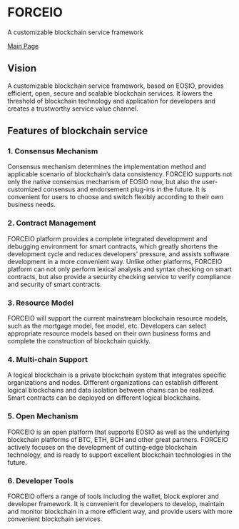 # FORCEIO

A customizable blockchain service framework

[Main Page](https://open.eosforce.io/#/en)

## Vision

A customizable blockchain service framework, based on EOSIO, provides efficient, open, secure and scalable blockchain services. 
It lowers the threshold of blockchain technology and application for developers and creates a trustworthy service value channel.

## Features of blockchain service

### 1. Consensus Mechanism

Consensus mechanism determines the implementation method and applicable scenario of blockchain’s data consistency. 
FORCEIO supports not only the native consensus mechanism of EOSIO now, but also the user-customized consensus and endorsement plug-ins in the future. 
It is convenient for users to choose and switch flexibly according to their own business needs.

### 2. Contract Management

FORCEIO platform provides a complete integrated development and debugging environment for smart contracts, which greatly shortens the development cycle and reduces developers’ pressure, and assists software development in a more convenient way. Unlike other platforms, FORCEIO platform can not only perform lexical analysis and syntax checking on smart contracts, but also provide a security checking service to verify compliance and security of smart contracts.

### 3. Resource Model

FORCEIO will support the current mainstream blockchain resource models, such as the mortgage model, fee model, etc. Developers can select appropriate resource models based on their own business forms and complete the construction of blockchain quickly.

### 4. Multi-chain Support

A logical blockchain is a private blockchain system that integrates specific organizations and nodes. Different organizations can establish different logical blockchains and data isolation between chains can be realized. Smart contracts can be deployed on different logical blockchains.

### 5. Open Mechanism

FORCEIO is an open platform that supports EOSIO as well as the underlying blockchain platforms of BTC, ETH, BCH and other great partners. FORCEIO actively focuses on the development of cutting-edge blockchain technology, and is ready to support excellent blockchain technologies in the future.

### 6. Developer Tools

FORCEIO offers a range of tools including the wallet, block explorer and developer framework. It is convenient for developers to develop, maintain and monitor blockchain in a more efficient way, and provide users with more convenient blockchain services.

